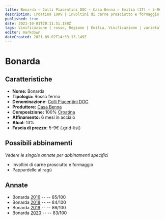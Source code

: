 ```yaml
---
title: Bonarda – Colli Piacentini DOC – Casa Benna – Emilia (IT) – 5-9€ – 2★-3★
description: Croatina 100% | Involtini di carne prosciutto e formaggio – Pappardelle al ragù
published: true
date: 2021-10-01T20:11:51.188Z
tags: Vinificazione | rosso, Regione | Emilia, Vinificazione | varietale, Vinificazione | fermo, Valutazioni | 3 stelle, Vitigni | Croatina, Prezzi | 5-9€, Alimento | manzo, Alimento-dettagli | involtini, Aromatizzazione | prosciutto e formaggio, Alimento | pasta, Alimento-dettagli | pappardelle, Aromatizzazione | al ragù
editor: markdown
dateCreated: 2021-09-02T14:33:13.149Z
---
```


# Bonarda 

## Caratteristiche
- **Nome:** Bonarda 
- **Tipologia:** Rosso fermo
- **Denominazione:** [Colli Piacentini DOC](/denominazioni/Italia/Emilia/DOC/Colli-Piacentini)
- **Produttore:** [Casa Benna](/produttori/Italia/Emilia/Casa-Benna) 
- **Composizione:** 100% [Croatina](/vitigni/Italia/bacca-nera/croatina)
- **Affinamento:** 6 mesi in acciaio
- **Alcol:** 13%
- **Fascia di prezzo:** 5-9€
{.grid-list}

## Possibili abbinamenti
*Vedere le singole annate per abbinamenti specifici*

- Involtini di carne prosciutto e formaggio
- Pappardelle al ragù

## Annate
- Bonarda [2016](/vini/Italia/Emilia/Casa-Benna/Bonarda/2016) -- <span class="star-3"></span> -- 85/100
- Bonarda [2018](/vini/Italia/Emilia/Casa-Benna/Bonarda/2018) -- <span class="star-2"></span> -- 84/100
- Bonarda [2019](/vini/Italia/Emilia/Casa-Benna/Bonarda/2019) -- <span class="star-3"></span> -- 86/100
- Bonarda [2020](/vini/Italia/Emilia/Casa-Benna/Bonarda/2020) -- <span class="star-2"></span> -- 83/100

